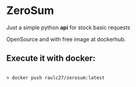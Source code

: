 # ZeroSum

<p>
Just a simple python <b>api</b> for stock basic requests
</p>

<p>
OpenSource and with free image at dockerhub.
</p>

## Execute it with docker:
<code>
> docker push raulc27/zerosum:latest
</code>
